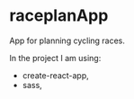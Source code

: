 # raceplanApp
App for planning cycling races.


In the project I am using:
- create-react-app,
- sass,